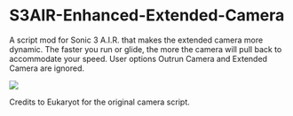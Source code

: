 # S3AIR-Enhanced-Extended-Camera
A script mod for Sonic 3 A.I.R. that makes the extended camera more dynamic. The faster you run or glide, the more the camera will pull back to accommodate your speed. User options Outrun Camera and Extended Camera are ignored.

![](https://github.com/dhzip/S3AIR-Enhanced-Extended-Camera/blob/master/demo.gif)

Credits to Eukaryot for the original camera script.

